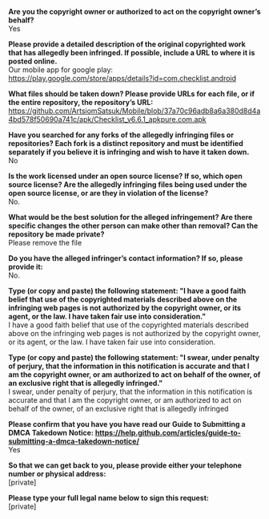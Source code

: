 **Are you the copyright owner or authorized to act on the copyright owner’s behalf?**     
Yes     
     
**Please provide a detailed description of the original copyrighted work that has allegedly been infringed. If possible, include a URL to where it is posted online.**     
Our mobile app for google play:     
https://play.google.com/store/apps/details?id=com.checklist.android     
     
**What files should be taken down? Please provide URLs for each file, or if the entire repository, the repository’s URL:**     
https://github.com/ArtsiomSatsuk/Mobile/blob/37a70c96adb8a6a380d8d4a4bd578f50690a741c/apk/Checklist_v6.6.1_apkpure.com.apk     
     
**Have you searched for any forks of the allegedly infringing files or repositories? Each fork is a distinct repository and must be identified separately if you believe it is infringing and wish to have it taken down.**     
No     
     
**Is the work licensed under an open source license? If so, which open source license? Are the allegedly infringing files being used under the open source license, or are they in violation of the license?**     
No.     
     
**What would be the best solution for the alleged infringement? Are there specific changes the other person can make other than removal? Can the repository be made private?**     
Please remove the file     
     
**Do you have the alleged infringer’s contact information? If so, please provide it:**     
No.     
     
**Type (or copy and paste) the following statement: "I have a good faith belief that use of the copyrighted materials described above on the infringing web pages is not authorized by the copyright owner, or its agent, or the law. I have taken fair use into consideration."**     
I have a good faith belief that use of the copyrighted materials described above on the infringing web pages is not authorized by the copyright owner, or its agent, or the law. I have taken fair use into consideration.     
     
**Type (or copy and paste) the following statement: "I swear, under penalty of perjury, that the information in this notification is accurate and that I am the copyright owner, or am authorized to act on behalf of the owner, of an exclusive right that is allegedly infringed."**     
I swear, under penalty of perjury, that the information in this notification is accurate and that I am the copyright owner, or am authorized to act on behalf of the owner, of an exclusive right that is allegedly infringed     
     
**Please confirm that you have you have read our Guide to Submitting a DMCA Takedown Notice: https://help.github.com/articles/guide-to-submitting-a-dmca-takedown-notice/**     
Yes     
     
**So that we can get back to you, please provide either your telephone number or physical address:**     
[private]  
     
**Please type your full legal name below to sign this request:**     
[private]
